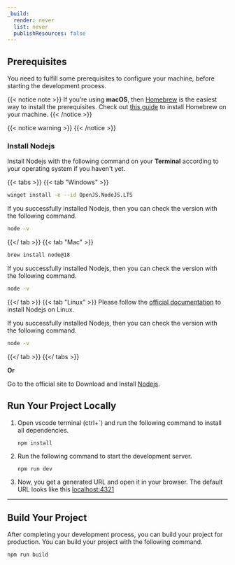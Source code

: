 ```yaml
---
_build:
  render: never
  list: never
  publishResources: false
---
```



## Prerequisites 

You need to fulfill some prerequisites to configure your machine, before starting the development process.

{{< notice note >}}
If you’re using **macOS**, then [Homebrew](https://docs.brew.sh/Installation) is the easiest way to install the prerequisites. Check out [this guide](https://mac.install.guide/homebrew/index.html) to install Homebrew on your machine.
{{< /notice >}}

{{< notice warning >}}
{{< /notice >}}

### Install Nodejs

Install Nodejs with the following command on your **Terminal** according to your operating system if you haven't yet.

{{< tabs >}}
{{< tab "Windows" >}}

``` bash
winget install -e --id OpenJS.NodeJS.LTS
```

If you successfully installed Nodejs, then you can check the version with the following command.

``` bash
node -v
```

{{</ tab >}}
{{< tab "Mac" >}}

``` bash
brew install node@18
```

If you successfully installed Nodejs, then you can check the version with the following command.

``` bash
node -v
```

{{</ tab >}}
{{< tab "Linux" >}}
Please follow the [official documentation](https://nodejs.org/en/download/package-manager/) to install Nodejs on Linux.

If you successfully installed Nodejs, then you can check the version with the following command.

``` bash
node -v
```

{{</ tab >}}
{{</ tabs >}}

**Or**

Go to the official site to Download and Install [Nodejs](https://nodejs.org/en/download/).


## Run Your Project Locally


1. Open vscode terminal (ctrl+`) and run the following command to install all dependencies.

    ```shell
    npm install
    ```

2. Run the following command to start the development server.

    ```shell
    npm run dev
    ```

3. Now, you get a generated URL and open it in your browser. The default URL looks like this [localhost:4321](http://localhost:4321/)

---

## Build Your Project

After completing your development process, you can build your project for production. You can build your project with the following command.

```shell
npm run build
```
